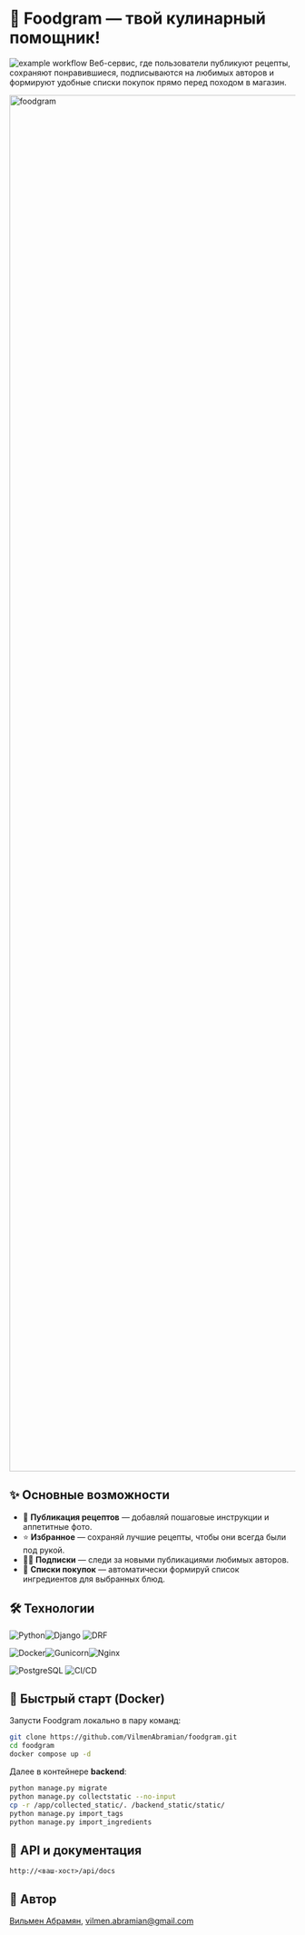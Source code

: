
# 🍲 Foodgram — твой кулинарный помощник!

![example workflow](https://github.com/VilmenAbramian/foodgram/actions/workflows/main.yml/badge.svg)
Веб-сервис, где пользователи публикуют рецепты, сохраняют понравившиеся, подписываются на любимых авторов и формируют удобные списки покупок прямо перед походом в магазин.

<img width="2000" height="2424" alt="foodgram" src="https://github.com/user-attachments/assets/70879d94-584a-4e23-9d78-aefaded169e1" />


## ✨ Основные возможности
- 📝 **Публикация рецептов** — добавляй пошаговые инструкции и аппетитные фото.
- ⭐ **Избранное** — сохраняй лучшие рецепты, чтобы они всегда были под рукой.
- 👨‍🍳 **Подписки** — следи за новыми публикациями любимых авторов.
- 🛒 **Списки покупок** — автоматически формируй список ингредиентов для выбранных блюд.

## 🛠 Технологии

![Python](https://img.shields.io/badge/Python-3776AB?style=for-the-badge&logo=python&logoColor=white)![Django](https://img.shields.io/badge/Django-092E20?style=for-the-badge&logo=django&logoColor=white)
![DRF](https://img.shields.io/badge/DRF-Django%20REST%20Framework-red?style=for-the-badge)

![Docker](https://img.shields.io/badge/Docker-2496ED?style=for-the-badge&logo=docker&logoColor=white)![Gunicorn](https://img.shields.io/badge/Gunicorn-499C57?style=for-the-badge)![Nginx](https://img.shields.io/badge/Nginx-009639?style=for-the-badge&logo=nginx&logoColor=white)

![PostgreSQL](https://img.shields.io/badge/PostgreSQL-316192?style=for-the-badge&logo=postgresql&logoColor=white)
![CI/CD](https://img.shields.io/badge/CI--CD-автоматизация-blue?style=for-the-badge)

## 🚀 Быстрый старт (Docker)

Запусти Foodgram локально в пару команд:
```bash
git clone https://github.com/VilmenAbramian/foodgram.git
cd foodgram
docker compose up -d
```
Далее в контейнере **backend**:
```bash
python manage.py migrate
python manage.py collectstatic --no-input
cp -r /app/collected_static/. /backend_static/static/
python manage.py import_tags
python manage.py import_ingredients
```

## 📑 API и документация
```
http://<ваш-хост>/api/docs
```

## 👤 Автор
[Вильмен Абрамян](https://github.com/VilmenAbramian), vilmen.abramian@gmail.com
